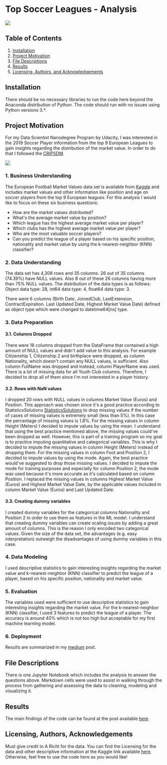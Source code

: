 # Top Soccer Leagues - Analysis 
![](https://images.vexels.com/media/users/3/132241/isolated/lists/0d413432a55194038d3266f8045868dd-soccer-player-silhouette-1.png)

## Table of Contents
1. [Installation](#Installation)
2. [Project Motivation](#Project)
3. [File Descriptions](#File)
4. [Results](#Results)
5. [Licensing, Authors, and Acknowledgements](#License)

## <a name="Installation"></a>Installation
There should be no necessary libraries to run the code here beyond the Anaconda distribution of Python. The code should run with no issues using Python versions 3.*.

## <a name="Project"></a>Project Motivation
For my Data Scientist Nanodegree Program by Udacity, I was interested in the 2019 Soccer Player information from the top 9 European Leagues to gain insights regarding the distribution of the market value. In order to do that I followed the  [CRIPSDM](http://www.datascience-pm.com/crisp-dm-2/ "CRISP-DM process").

![]( http://www.datascience-pm.com/wp-content/uploads/2018/09/crisp-dm-wikicommons.jpg)

### 1. Business Understanding
The European Football Market Values data set is available from [Kaggle](https://www.kaggle.com/aricht1995/european-football-market-values "Kaggle") and includes market values and other information like position and age on soccer players from the top 9 European leagues. For this analysis I would like to focus on these six business questions:

- How are the market values distributed?
- What's the average market value by position?
- Which league has the highest average market value per player?
- Which clubs has the highest average market value per player?
- Who are the most valuable soccer players?
- Can you predict the league of a player based on his specific position, nationality and market value by using the k-nearest-neighbor (KNN) classifier? 

### 2. Data Understanding
The data set has 4,308 rows and 35 columns. 26 out of 35 columns (74.39%) have NULL values. Also 8 out of these 26 columns having more than 75% NULL values. The distribution of the data types is as follows:
Object data type: 28, int64 data type: 4, float64 data type: 3.

There were 6 columns (Birth Date, JoinedClub, LastExtension, ContractExpiration. Last Updated Date, Highest Market Value Date) defined as object type which were changed to datetime64[ns] type.

### 3. Data Preparation
#### 3.1. Columns Dropped
There were 18 columns dropped from the DataFrame that contained a high amount of NULL values and didn't add value to this analysis. For example Citizenship 1, Citizenship 2 and birthplace were dropped, as column Nationality, which doesn't contain any NULL values, is sufficient. Also column FullName was dropped and instead, column PlayerName was used. There is a lot of missing data for all Youth Club columns. Therefore, I decided to drop all of them since I'm not interested in a player history.

#### 3.2. Rows with NaN values
I dropped 20 rows with NULL values in columns Market Value (Euros) and Position. 
This approach was chosen since it's a good practice according to StatisticsSolutions [StatisticsSolutions](https://www.statisticssolutions.com/missing-values-in-data/ "StatisticsSolutions") to drop missing values if the number of cases of missing values is extremely small (less than 5%). In this case the percentage of missing values is 1.8%.
For the missing values in column Height (Meters) I decided to impute values by using the mean. I understand that using the best practice mentioned above, the missing values could've been dropped as well. However, this is part of a training program so my goal is to practice imputing quantitative and categorical variables. This is why I decided to impute the missing values in column Height (Meters) instead of dropping them. For the missing values in column Foot and Position 2, I decided to impute values by using the mode. Again, the best practice would've suggested to drop those missing values. I decided to impute the mode for training purposes and especially for column Position 2, the mode was used because it's more accurate as it's calculated based on column Position.
I replaced the missing values in columns Highest Market Value (Euros) and Highest Market Value Date, by the applicable values included in column Market Value (Euros) and Last Updated Date.

#### 3.3. Creating dummy variables
I created dummy variables for the categorical columns Nationality and Position 2 in order to use them as features in the ML model. I understand that creating dummy variables can create scaling issues by adding a great amount of columns. This is the reason I only encoded two categorical values. Given the size of the data set, the advantages (e.g. easy interpretation) outweigh the disadvantages of using dummy variables in this case.

### 4. Data Modeling
I used descriptive statistics to gain interesting insights regarding the market value and k-nearest-neighbor (KNN) classifier to predict the league of a player, based on his specific position, nationality and market value.

### 5. Evaluation
The variables used were sufficient to use descriptive statistics to gain interesting insights regarding the market value. For the k-nearest-neighbor (KNN) classifier, I used 3 features to predict the league of a player. The accuracy is around 40% which is not too high but acceptable for my first machine learning model.

### 6. Deployment
Results are summarized in my [medium](https://medium.com/@antonio.f.bauer/europes-2019-20-soccer-season-is-almost-over-don-t-be-too-sad-and-check-out-these-interesting-e81f489847a4?source=friends_link&sk=86d25c1fc79f3cc987f6b32338614d5b "medium") post.

## <a name="File"></a>File Descriptions
There is one Jupyter Notebook which includes the analysis to answer the questions above. Markdown cells were used to assist in walking through the process from gathering and assessing the data to cleaning, modeling and visualizing it.

## <a name="Results"></a>Results
The main findings of the code can be found at the post available  [here](https://medium.com/@antonio.f.bauer/europes-2019-20-soccer-season-is-almost-over-don-t-be-too-sad-and-check-out-these-interesting-e81f489847a4?source=friends_link&sk=86d25c1fc79f3cc987f6b32338614d5b "here").

## <a name="License"></a>Licensing, Authors, Acknowledgements
Must give credit to A Richt for the data. You can find the Licensing for the data and other descriptive information at the Kaggle link available [here](https://www.kaggle.com/aricht1995/european-football-market-values "here"). Otherwise, feel free to use the code here as you would like!
